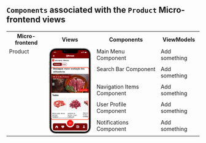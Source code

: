 ## `Components` associated with the `Product` Micro-frontend views

<table>
  <tr>
    <th>Micro-frontend</th>
    <th>Views</th>
    <th>Components</th>
    <th>ViewModels</th>
  </tr>
  <tr>
    <td rowspan="5" style="vertical-align: top;">Product</td>
    <td rowspan="5">
      <img src="https://github.com/DuarteVDG/aw-project/blob/main/fe-services/images/Product1.png?raw=true" style="width: 150px; height: auto;" />
    </td>
    <td style="vertical-align: top;">Main Menu Component</td>
    <td style="vertical-align: top;">Add something</td>
  </tr>
  <tr>
    <td style="vertical-align: top;">Search Bar Component</td>
    <td style="vertical-align: top;">Add something</td>
  </tr>
  <tr>
    <td style="vertical-align: top;">Navigation Items Component</td>
    <td style="vertical-align: top;">Add something</td>
  </tr>
  <tr>
    <td style="vertical-align: top;">User Profile Component</td>
    <td style="vertical-align: top;">Add something</td>
  </tr>
  <tr>
    <td style="vertical-align: top;">Notifications Component</td>
    <td style="vertical-align: top;">Add something</td>
  </tr>
</table>
